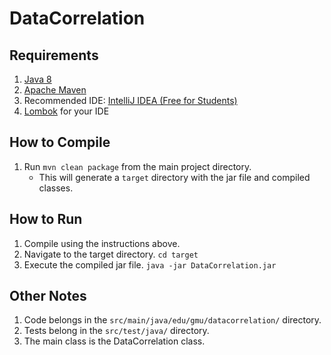 # DataCorrelation

## Requirements
1. [Java 8](https://www.oracle.com/technetwork/java/javase/downloads/jdk8-downloads-2133151.html)
2. [Apache Maven](https://maven.apache.org/)
3. Recommended IDE: [IntelliJ IDEA (Free for Students)](https://www.jetbrains.com/student/)
4. [Lombok](https://projectlombok.org) for your IDE

## How to Compile
1. Run `mvn clean package` from the main project directory.
   - This will generate a `target` directory with the jar file and compiled classes.

## How to Run
1. Compile using the instructions above.
2. Navigate to the target directory. `cd target`
3. Execute the compiled jar file. `java -jar DataCorrelation.jar`

## Other Notes
1. Code belongs in the `src/main/java/edu/gmu/datacorrelation/` directory.
2. Tests belong in the `src/test/java/` directory.
3. The main class is the DataCorrelation class.